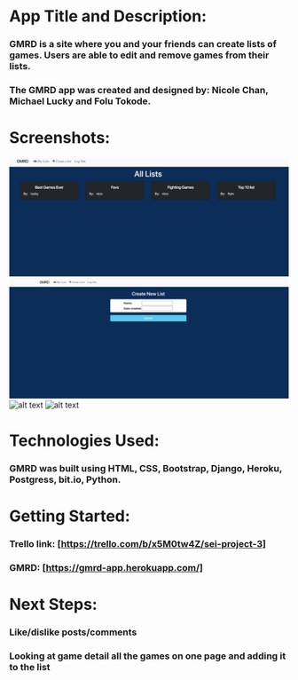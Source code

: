# App Title and Description:

### GMRD is a site where you and your friends can create lists of games. Users are able to edit and remove games from their lists.
### The GMRD app was created and designed by: Nicole Chan, Michael Lucky and Folu Tokode.




# Screenshots:

![alt text](/main_app/static/images/GMRDHome.png)
![alt text](/main_app/static/images/Createlist.png)
![alt text](/main_app/static/images/GameGenres.png)
![alt text](/main_app/static/images/GamesInGenre.png)

# Technologies Used:

### GMRD was built using HTML, CSS, Bootstrap, Django, Heroku, Postgress, bit.io, Python.



# Getting Started:

### Trello link: [https://trello.com/b/x5M0tw4Z/sei-project-3]
### GMRD: [https://gmrd-app.herokuapp.com/]


# Next Steps:

### Like/dislike posts/comments
### Looking at game detail all the games on one page and adding it to the list 
